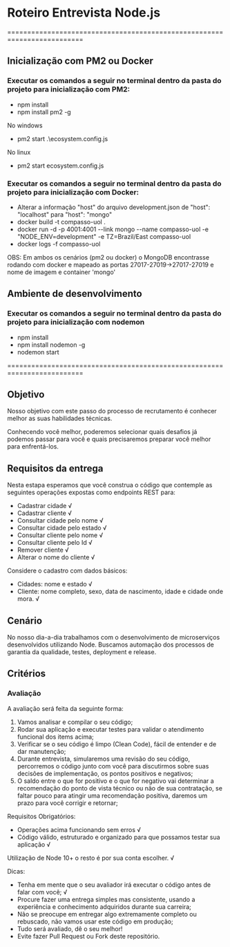 # Roteiro Entrevista Node.js

=========================================================================

## Inicialização com PM2 ou Docker
### Executar os comandos a seguir no terminal dentro da pasta do projeto para inicialização com PM2:

- npm install
- npm install pm2 -g

No windows
- pm2 start .\ecosystem.config.js 

No linux
- pm2 start ecosystem.config.js

### Executar os comandos a seguir no terminal dentro da pasta do projeto para inicialização com Docker:
- Alterar a informação "host" do arquivo development.json de "host": "localhost" para "host": "mongo"
- docker build -t compasso-uol .  
- docker run -d -p 4001:4001 --link mongo --name compasso-uol -e "NODE_ENV=development" -e TZ=Brazil/East compasso-uol
- docker logs -f compasso-uol

OBS: Em ambos os cenários (pm2 ou docker) o MongoDB encontrasse rodando com docker e mapeado as portas 27017-27019->27017-27019 e nome de imagem e container 'mongo'

## Ambiente de desenvolvimento
### Executar os comandos a seguir no terminal dentro da pasta do projeto para inicialização com nodemon
- npm install
- npm install nodemon -g
- nodemon start

=========================================================================

## Objetivo

Nosso objetivo com este passo do processo de recrutamento é conhecer melhor as suas habilidades técnicas.

Conhecendo você melhor, poderemos selecionar quais desafios já podemos passar para você e quais precisaremos preparar você melhor para enfrentá-los.

## Requisitos da entrega

Nesta estapa esperamos que você construa o código que contemple as seguintes operações expostas como endpoints REST para:

- Cadastrar cidade √
- Cadastrar cliente √
- Consultar cidade pelo nome √
- Consultar cidade pelo estado √
- Consultar cliente pelo nome √
- Consultar cliente pelo Id √
- Remover cliente √
- Alterar o nome do cliente √

Considere o cadastro com dados básicos:

- Cidades: nome e estado √
- Cliente: nome completo, sexo, data de nascimento, idade e cidade onde mora. √

## Cenário

No nosso dia-a-dia trabalhamos com o desenvolvimento de microserviços desenvolvidos utilizando Node. Buscamos automação dos processos de garantia da qualidade, testes, deployment e release.

## Critérios

### Avaliação

A avaliação será feita da seguinte forma:

1. Vamos analisar e compilar o seu código;
2. Rodar sua aplicação e executar testes para validar o atendimento funcional dos items acima;
3. Verificar se o seu código é limpo (Clean Code), fácil de entender e de dar manutenção;
4. Durante entrevista, simularemos uma revisão do seu código, percorremos o código junto com você para discutirmos sobre suas decisões de implementação, os pontos positivos e negativos;
5. O saldo entre o que for positivo e o que for negativo vai determinar a recomendação do ponto de vista técnico ou não de sua contratação, se faltar pouco para atingir uma recomendação positiva, daremos um prazo para você corrigir e retornar;

Requisitos Obrigatórios:

- Operações acima funcionando sem erros √
- Código válido, estruturado e organizado para que possamos testar sua aplicação √

Utilização de Node 10+ o resto é por sua conta escolher. √

Dicas:

- Tenha em mente que o seu avaliador irá executar o código antes de falar com você; √
- Procure fazer uma entrega simples mas consistente, usando a experiência e conhecimento adquiridos durante sua carreira;
- Não se preocupe em entregar algo extremamente completo ou rebuscado, não vamos usar este código em produção;
- Tudo será avaliado, dê o seu melhor!
- Evite fazer Pull Request ou Fork deste repositório.